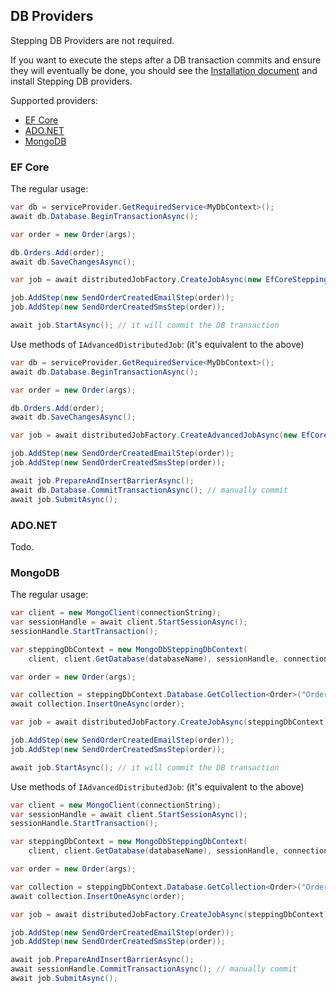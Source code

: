 ## DB Providers

Stepping DB Providers are not required.

If you want to execute the steps after a DB transaction commits and ensure they will eventually be done, you should see the [Installation document](./Installation.md) and install Stepping DB providers.

Supported providers:
* [EF Core](#ef-core)
* [ADO.NET](#adonet)
* [MongoDB](#mongodb)

### EF Core

The regular usage:

```csharp
var db = serviceProvider.GetRequiredService<MyDbContext>();
await db.Database.BeginTransactionAsync();

var order = new Order(args);

db.Orders.Add(order);
await db.SaveChangesAsync();

var job = await distributedJobFactory.CreateJobAsync(new EfCoreSteppingDbContext(db));

job.AddStep(new SendOrderCreatedEmailStep(order));
job.AddStep(new SendOrderCreatedSmsStep(order));

await job.StartAsync(); // it will commit the DB transaction
```

Use methods of `IAdvancedDistributedJob`: (it's equivalent to the above)

```csharp
var db = serviceProvider.GetRequiredService<MyDbContext>();
await db.Database.BeginTransactionAsync();

var order = new Order(args);

db.Orders.Add(order);
await db.SaveChangesAsync();

var job = await distributedJobFactory.CreateAdvancedJobAsync(new EfCoreSteppingDbContext(db));

job.AddStep(new SendOrderCreatedEmailStep(order));
job.AddStep(new SendOrderCreatedSmsStep(order));

await job.PrepareAndInsertBarrierAsync();
await db.Database.CommitTransactionAsync(); // manually commit
await job.SubmitAsync();
```

### ADO.NET

Todo.

### MongoDB

The regular usage:

```csharp
var client = new MongoClient(connectionString);
var sessionHandle = await client.StartSessionAsync();
sessionHandle.StartTransaction();

var steppingDbContext = new MongoDbSteppingDbContext(
    client, client.GetDatabase(databaseName), sessionHandle, connectionString);

var order = new Order(args);

var collection = steppingDbContext.Database.GetCollection<Order>("Orders");
await collection.InsertOneAsync(order);

var job = await distributedJobFactory.CreateJobAsync(steppingDbContext);

job.AddStep(new SendOrderCreatedEmailStep(order));
job.AddStep(new SendOrderCreatedSmsStep(order));

await job.StartAsync(); // it will commit the DB transaction
```

Use methods of `IAdvancedDistributedJob`: (it's equivalent to the above)

```csharp
var client = new MongoClient(connectionString);
var sessionHandle = await client.StartSessionAsync();
sessionHandle.StartTransaction();

var steppingDbContext = new MongoDbSteppingDbContext(
    client, client.GetDatabase(databaseName), sessionHandle, connectionString);

var order = new Order(args);

var collection = steppingDbContext.Database.GetCollection<Order>("Orders");
await collection.InsertOneAsync(order);

var job = await distributedJobFactory.CreateJobAsync(steppingDbContext);

job.AddStep(new SendOrderCreatedEmailStep(order));
job.AddStep(new SendOrderCreatedSmsStep(order));

await job.PrepareAndInsertBarrierAsync();
await sessionHandle.CommitTransactionAsync(); // manually commit
await job.SubmitAsync();
```